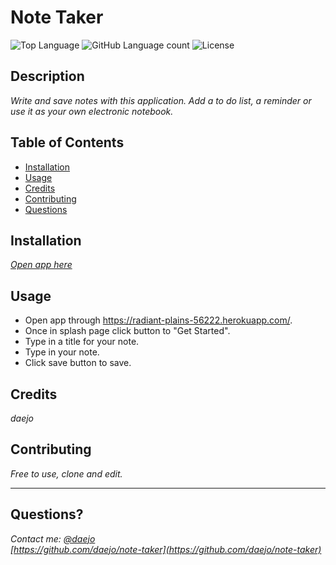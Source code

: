 # Note Taker
  ![Top Language](https://img.shields.io/github/languages/top/daejo/note-taker)
  ![GitHub Language count](https://img.shields.io/github/languages/count/daejo/note-taker)
  ![License](https://img.shields.io/badge/license-MIT_License-cyan.svg)

  ## Description 

  _Write and save notes with this application. Add a to do list, a reminder or use it as your own electronic notebook._
 
  ## Table of Contents

  * [Installation](#installation)
  * [Usage](#usage)
  * [Credits](#credits)
  * [Contributing](#contributing)
  * [Questions](#questions)
  

  ## Installation

  _[Open app here](https://radiant-plains-56222.herokuapp.com/)_


  ## Usage 

  - Open app through https://radiant-plains-56222.herokuapp.com/.
  - Once in splash page click button to "Get Started".
  - Type in a title for your note.
  - Type in your note.
  - Click save button to save. 


  ## Credits

  _daejo_


  ## Contributing

  _Free to use, clone and edit._


  ---
  ## Questions?
  _Contact me:_
  _[@daejo](github.com/daejo)_  
  _[https://github.com/daejo/note-taker](https://github.com/daejo/note-taker)_  
  
